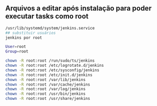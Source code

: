 ## Arquivos a editar após instalação para poder executar tasks como root

```sh
/usr/lib/systemd/system/jenkins.service
## substituir usuários
jenkins por root

User=root
Group=root
```


```sh
chown -R root:root /run/sudo/ts/jenkins
chown -R root:root /etc/logrotate.d/jenkins
chown -R root:root /etc/sysconfig/jenkins
chown -R root:root /etc/init.d/jenkins
chown -R root:root /var/lib/jenkins
chown -R root:root /var/cache/jenkins
chown -R root:root /var/log/jenkins
chown -R root:root /usr/bin/jenkins
chown -R root:root /usr/share/jenkins
```
